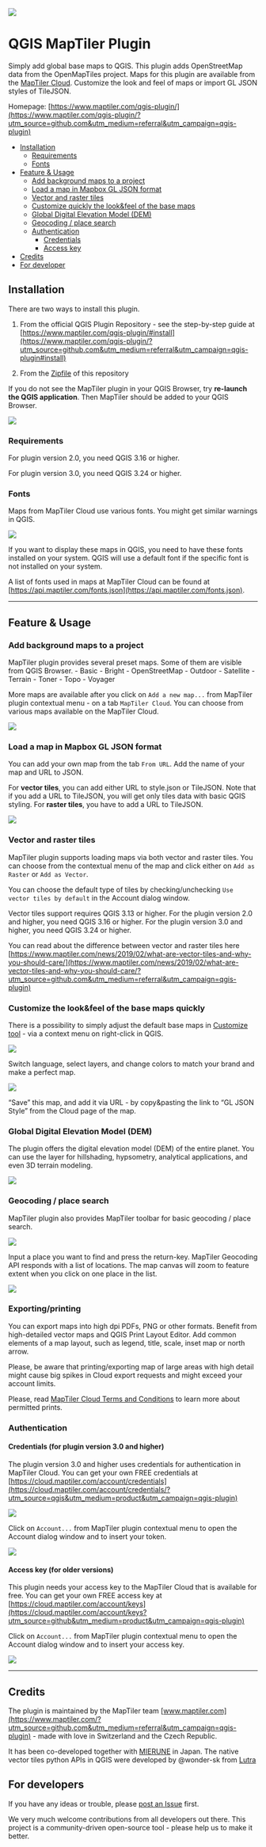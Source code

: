 <img src=https://user-images.githubusercontent.com/19833762/85034825-c65bef00-b182-11ea-8be6-36195165de3f.png>

# QGIS MapTiler Plugin

Simply add global base maps to QGIS. This plugin adds OpenStreetMap data from the OpenMapTiles project. Maps for this plugin are available from the [MapTiler Cloud](https://www.maptiler.com/cloud/?utm_source=github.com&utm_medium=referral&utm_campaign=qgis-plugin). Customize the look and feel of maps or import GL JSON styles of TileJSON.

Homepage: [https://www.maptiler.com/qgis-plugin/](https://www.maptiler.com/qgis-plugin/?utm_source=github.com&utm_medium=referral&utm_campaign=qgis-plugin)

<!-- TOC -->

- [Installation](#installation)
    - [Requirements](#requirements)
    - [Fonts](#fonts)
- [Feature & Usage](#feature--usage)
    - [Add background maps to a project](#add-background-maps-to-a-project)
    - [Load a map in Mapbox GL JSON format](#load-a-map-in-mapbox-gl-json-format)
    - [Vector and raster tiles](#vector-and-raster-tiles)
    - [Customize quickly the look&feel of the base maps](#customize-the-lookfeel-of-the-base-maps-quickly)
    - [Global Digital Elevation Model (DEM)](#global-digital-elevation-model-dem)
    - [Geocoding / place search](#geocoding--place-search)
    - [Authentication](#authentication)
      - [Credentials](#credentials-for-plugin-version-30-and-higher)
      - [Access key](#access-key-for-older-versions)
- [Credits](#credits)
- [For developer](#for-developer)


<!-- /TOC -->

## Installation

There are two ways to install this plugin.

1. From the official QGIS Plugin Repository - see the step-by-step guide at [https://www.maptiler.com/qgis-plugin/#install](https://www.maptiler.com/qgis-plugin/?utm_source=github.com&utm_medium=referral&utm_campaign=qgis-plugin#install)

2. From the [Zipfile](https://github.com/maptiler/qgis-maptiler-plugin/archive/master.zip) of this repository

If you do not see the MapTiler plugin in your QGIS Browser, try **re-launch the QGIS application**.
Then MapTiler should be added to your QGIS Browser.

<img src='imgs/readme_01.png'>

### Requirements

For plugin version 2.0, you need QGIS 3.16 or higher.

For plugin version 3.0, you need QGIS 3.24 or higher.

### Fonts

Maps from MapTiler Cloud use various fonts. You might get similar warnings in QGIS.

<img src='imgs/readme_09.png'>

If you want to display these maps in QGIS, you need to have these fonts 
installed on your system. QGIS will use a default font if the specific font is not installed on your system. 


A list of fonts used in maps at MapTiler Cloud can be found at 
[https://api.maptiler.com/fonts.json](https://api.maptiler.com/fonts.json).


---

## Feature & Usage

### Add background maps to a project

MapTiler plugin provides several preset maps. Some of them are visible from QGIS Browser.
    - Basic
    - Bright
    - OpenStreetMap
    - Outdoor
    - Satellite
    - Terrain
    - Toner
    - Topo
    - Voyager
    
More maps are available after you click on `Add a new map...` from MapTiler plugin contextual menu - on a tab `MapTiler Cloud`. You can choose from various maps available on the MapTiler Cloud.
   
<img src='imgs/readme_06.png'>
   

### Load a map in Mapbox GL JSON format

You can add your own map from the tab `From URL`. Add the name of your map and URL to JSON.

For **vector tiles**, you can add either URL to style.json or TileJSON. Note that if you add a URL to TileJSON, you will get only tiles data with basic QGIS styling. For **raster tiles**, you have to add a URL to TileJSON.

<img src='imgs/readme_07.png'>


### Vector and raster tiles

MapTiler plugin supports loading maps via both vector and raster tiles. You can choose from the contextual menu of the map and click either on `Add as Raster` or `Add as Vector`.

You can choose the default type of tiles by checking/unchecking `Use vector tiles by default` in the Account dialog window.

Vector tiles support requires QGIS 3.13 or higher.
For the plugin version 2.0 and higher, you need QGIS 3.16 or higher.
For the plugin version 3.0 and higher, you need QGIS 3.24 or higher.

You can read about the difference between vector and raster tiles here [https://www.maptiler.com/news/2019/02/what-are-vector-tiles-and-why-you-should-care/](https://www.maptiler.com/news/2019/02/what-are-vector-tiles-and-why-you-should-care/?utm_source=github.com&utm_medium=referral&utm_campaign=qgis-plugin)

 
### Customize the look&feel of the base maps quickly

There is a possibility to simply adjust the default base maps in [Customize tool](https://www.maptiler.com/cloud/customize/?utm_source=github.com&utm_medium=referral&utm_campaign=qgis-plugin) - via a context menu on right-click in QGIS.

<img src='imgs/readme_12.png'>  

Switch language, select layers, and change colors to match your brand and make a perfect map.

<img src='imgs/readme_13.gif'>

“Save” this map, and add it via URL - by copy&pasting the link to “GL JSON Style” from the Cloud page of the map.

### Global Digital Elevation Model (DEM)
The plugin offers the digital elevation model (DEM) of the entire planet.
You can use the layer for hillshading, hypsometry, analytical applications, and even 3D terrain modeling.

<img src='imgs/readme_10.gif'>


### Geocoding / place search

MapTiler plugin also provides MapTiler toolbar for basic geocoding / place search.

<img src='imgs/readme_03.png'>

Input a place you want to find and press the return-key. MapTiler Geocoding API responds with a list of locations.
The map canvas will zoom to feature extent when you click on one place in the list.

<img src='imgs/readme_04.png'>  

### Exporting/printing

You can export maps into high dpi PDFs, PNG or other formats. Benefit from high-detailed vector maps and 
QGIS Print Layout Editor. Add common elements of a map layout, such as legend, title, scale, inset map or north arrow.

Please, be aware that printing/exporting map of large areas with high detail might cause big spikes in Cloud export
requests and might exceed your account limits.

Please, read [MapTiler Cloud Terms and Conditions](https://www.maptiler.com/terms/cloud/#LimitedPrints) to learn more
about permitted prints.

### Authentication
#### Credentials (for plugin version 3.0 and higher)
The plugin version 3.0 and higher uses credentials for authentication in MapTiler Cloud.
You can get your own FREE credentials at [https://cloud.maptiler.com/account/credentials](https://cloud.maptiler.com/account/credentials/?utm_source=qgis&utm_medium=product&utm_campaign=qgis-plugin)

<img src='imgs/readme_11.png'>

Click on `Account...` from MapTiler plugin contextual menu to open the Account dialog window and to insert your token.

<img src='imgs/readme_08.png'>


#### Access key (for older versions)

This plugin needs your access key to the MapTiler Cloud that is available for free.
You can get your own FREE access key at [https://cloud.maptiler.com/account/keys](https://cloud.maptiler.com/account/keys?utm_source=github&utm_medium=product&utm_campaign=qgis-plugin)

Click on `Account...` from MapTiler plugin contextual menu to open the Account dialog window and to insert your access key.

<img src='imgs/readme_02.png'>

---

## Credits

The plugin is maintained by the MapTiler team [www.maptiler.com](https://www.maptiler.com/?utm_source=github.com&utm_medium=referral&utm_campaign=qgis-plugin) - made with love in Switzerland and the Czech Republic.

It has been co-developed together with [MIERUNE](https://mierune.co.jp/) in Japan.
The native vector tiles python APIs in QGIS were developed by @wonder-sk from [Lutra](https://www.lutraconsulting.co.uk/crowdfunding/vectortile-qgis/)

## For developers

If you have any ideas or trouble, please [post an Issue](https://github.com/maptiler/qgis-maptiler-plugin/issues) first.

We very much welcome contributions from all developers out there. This project is a community-driven open-source tool - please help us to make it better.

